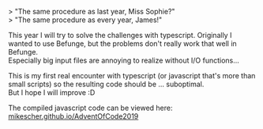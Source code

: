 \> "The same procedure as last year, Miss Sophie?"  
\> "The same procedure as every year, James!"

This year I will try to solve the challenges with typescript. Originally I wanted to use Befunge, but the problems don't really work that well in Befunge.  
Especially big input files are annoying to realize without I/O functions...

This is my first real encounter with typescript (or javascript that's more than small scripts) so the resulting code should be ... suboptimal.  
But I hope I will improve :D

The compiled javascript code can be viewed here: [mikescher.github.io/AdventOfCode2019](https://mikescher.github.io/AdventOfCode2019/)